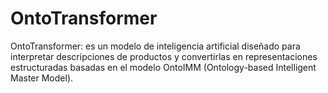 # OntoTransformer
OntoTransformer: es un modelo de inteligencia artificial diseñado para interpretar descripciones de productos y convertirlas en representaciones estructuradas basadas en el modelo OntoIMM (Ontology-based Intelligent Master Model).
